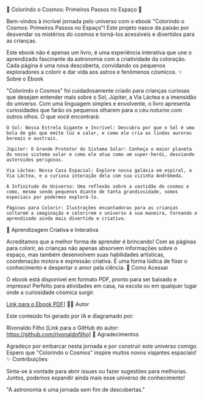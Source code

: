 🌌 Colorindo o Cosmos: Primeiros Passos no Espaço 🚀

Bem-vindos à incrível jornada pelo universo com o ebook "Colorindo o Cosmos: Primeiros Passos no Espaço"! Este projeto nasce da paixão por desvendar os mistérios do cosmos e torná-los acessíveis e divertidos para as crianças.

Este ebook não é apenas um livro, é uma experiência interativa que une o aprendizado fascinante da astronomia com a criatividade da coloração. Cada página é uma nova descoberta, convidando os pequenos exploradores a colorir e dar vida aos astros e fenômenos cósmicos.
✨ Sobre o Ebook

"Colorindo o Cosmos" foi cuidadosamente criado para crianças curiosas que desejam entender mais sobre o Sol, Júpiter, a Via Láctea e a imensidão do universo. Com uma linguagem simples e envolvente, o livro apresenta curiosidades que farão os pequenos olharem para o céu noturno com outros olhos.
O que você encontrará:

    O Sol: Nossa Estrela Gigante e Incrível: Descubra por que o Sol é uma bola de gás que emite luz e calor, e como ele cria as lindas auroras boreais e austrais.

    Júpiter: O Grande Protetor do Sistema Solar: Conheça o maior planeta do nosso sistema solar e como ele atua como um super-herói, desviando asteroides perigosos.

    Via Láctea: Nossa Casa Espacial: Explore nossa galáxia em espiral, a Via Láctea, e a curiosa interação dela com sua vizinha Andrômeda.

    A Infinitude do Universo: Uma reflexão sobre a vastidão do cosmos e como, mesmo sendo pequenos diante de tanta grandiosidade, somos especiais por podermos explorá-lo.

    Páginas para Colorir: Ilustrações encantadoras para as crianças soltarem a imaginação e colorirem o universo à sua maneira, tornando o aprendizado ainda mais divertido e criativo.

🎨 Aprendizagem Criativa e Interativa

Acreditamos que a melhor forma de aprender é brincando! Com as páginas para colorir, as crianças não apenas absorvem informações sobre o espaço, mas também desenvolvem suas habilidades artísticas, coordenação motora e expressão criativa. É uma forma lúdica de fixar o conhecimento e despertar o amor pela ciência.
🚀 Como Acessar

O ebook está disponível em formato PDF, pronto para ser baixado e impresso! Perfeito para atividades em casa, na escola ou em qualquer lugar onde a curiosidade cósmica surgir.

[Link para o Ebook PDF](https://github.com/rivonaldofilho/Ebook-Colorindo-o-Cosmos/tree/main)]
👨‍💻 Autor

Este conteúdo foi gerado por IA e diagramado por:

Rivonaldo Filho
[Link para o GitHub do autor: https://github.com/rivonaldofilho]
🙏 Agradecimentos

Agradeço por embarcar nesta jornada e por construir este universo comigo. Espero que "Colorindo o Cosmos" inspire muitos novos viajantes espaciais!
✨ Contribuições

Sinta-se à vontade para abrir issues ou fazer sugestões para melhorias. Juntos, podemos expandir ainda mais esse universo de conhecimento!

"A astronomia é uma jornada sem fim de descobertas."
